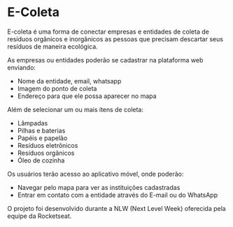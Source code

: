 # E-Coleta

E-coleta é uma forma de conectar empresas e entidades de coleta de resíduos orgânicos e inorgânicos as pessoas que precisam descartar seus resíduos de maneira ecológica.

As empresas ou entidades poderão se cadastrar na plataforma web enviando:

* Nome da entidade, email, whatsapp
* Imagem do ponto de coleta 
* Endereço para que ele possa aparecer no mapa

Além de selecionar um ou mais ítens de coleta:

- Lâmpadas
- Pilhas e baterias
- Papéis e papelão
- Resíduos eletrônicos
- Resíduos orgânicos
- Óleo de cozinha

Os usuários terão acesso ao aplicativo móvel, onde poderão:

- Navegar pelo mapa para ver as instituições cadastradas
- Entrar em contato com a entidade através do E-mail ou do WhatsApp

O projeto foi desenvolvido durante a NLW (Next Level Week) oferecida pela equipe da Rocketseat.
